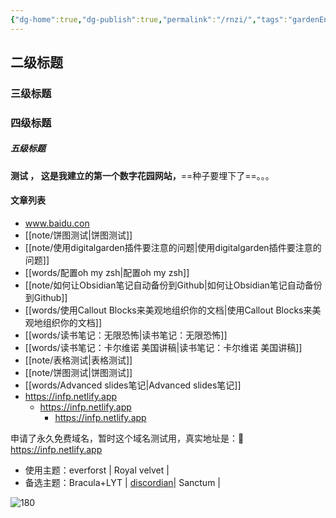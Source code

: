 ```yaml
---
{"dg-home":true,"dg-publish":true,"permalink":"/rnzi/","tags":"gardenEntry","dgPassFrontmatter":true}
---
```



## 二级标题
### 三级标题
### 四级标题
##### 五级标题

**测试 ， 这是我建立的第一个数字花园网站，**==种子要埋下了==。。。

#### 文章列表
- www.baidu.con
- [[note/饼图测试\|饼图测试]]
- [[note/使用digitalgarden插件要注意的问题\|使用digitalgarden插件要注意的问题]]
- [[words/配置oh my zsh\|配置oh my zsh]]
- [[note/如何让Obsidian笔记自动备份到Github\|如何让Obsidian笔记自动备份到Github]]
- [[words/使用Callout Blocks来美观地组织你的文档\|使用Callout Blocks来美观地组织你的文档]]
- [[words/读书笔记：无限恐怖\|读书笔记：无限恐怖]]
- [[words/读书笔记：卡尔维诺 美国讲稿\|读书笔记：卡尔维诺 美国讲稿]]
- [[note/表格测试\|表格测试]]
- [[note/饼图测试\|饼图测试]]
- [[words/Advanced slides笔记\|Advanced slides笔记]]
- https://infp.netlify.app
	- https://infp.netlify.app
		- https://infp.netlify.app

申请了永久免费域名，暂时这个域名测试用，真实地址是：💎 https://infp.netlify.app



- 使用主题：everforst | Royal velvet | 
- 备选主题：Bracula+LYT | [discordian](https://github.com/radekkozak/discordian)| Sanctum | 
  
![180](https://s2.loli.net/2022/08/07/d5ThCXnBtNQjimf.gif)


